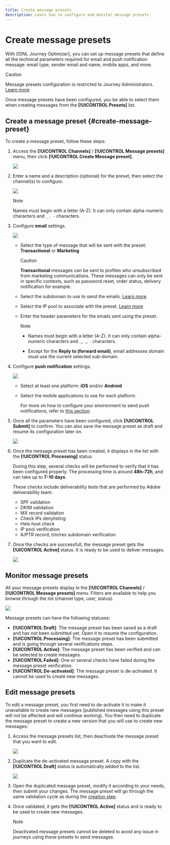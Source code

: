 ```yaml
---
title: Create message presets
description: Learn how to configure and monitor message presets
---
```


# Create message presets

With [!DNL Journey Optimizer], you can set up message presets that define all the technical parameters required for email and push notification message: email type, sender email and name, mobile apps, and more.

>[!CAUTION]
>
> Message presets configuration is restricted to Journey Administrators. [Learn more](../administration/ootb-product-profiles.md#journey-administrator)
>

Once message presets have been configured, you be able to select them when creating messages from the **[!UICONTROL Presets]** list.

## Create a message preset {#create-message-preset}

To create a message preset, follow these steps:

1. Access the **[!UICONTROL Channels]** / **[!UICONTROL Message presets]** menu, then click **[!UICONTROL Create Message preset]**.

    ![](../assets/preset-create.png)

1. Enter a name and a description (optional) for the preset, then select the channel(s) to configure.

    ![](../assets/preset-general.png)


    >[!NOTE]
    >
    > Names must begin with a letter (A-Z). It can only contain alpha-numeric characters and  `_` `.` `-` characters. 

1. Configure **email** settings.

    ![](../assets/preset-email.png)

    * Select the type of message that will be sent with the preset: **Transactional** or **Marketing**

        >[!CAUTION]
        >
        > **Transactional** messages can be sent to profiles who unsubscribed from marketing communications. These messages can only be sent in specific contexts, such as password reset, order status, delivery notification for example.
        >
    
    * Select the subdomain to use to send the emails. [Learn more](about-subdomain-delegation.md)
    * Select the IP pool to associate with the preset. [Learn more](ip-pools.md)
    * Enter the header parameters for the emails sent using the preset. 

        >[!NOTE]
        >
        > * Names must begin with a letter (A-Z). It can only contain alpha-numeric characters and  `_`, `.`, `-` characters. 
        > 
        > * Except for the **Reply to (forward email)**, email addresses domain must use the current selected sub-domain.


1. Configure **push notification** settings.

     ![](../assets/preset-push.png)
   
    * Select at least one platform: **iOS** and/or **Android**
    
    * Select the mobile applications to use for each platform. 
        
        For more on how to configure your environment to send push notifications, refer to [this section](../push-configuration.md).

1. Once all the parameters have been configured, click **[!UICONTROL Submit]** to confirm. You can also save the message preset as draft and resume its configuration later on.

    ![](../assets/preset-submit.png)

1. Once the message preset has been created, it displays in the list with the **[!UICONTROL Processing]** status.

    During this step, several checks will be performed to verify that it has been configured properly. The processing time is around **48h-72h**, and can take up to **7-10 days**.

    These checks include deliverability tests that are performed by Adobe deliverability team:

    * SPF validation
    * DKIM validation
    * MX record validation
    * Check IPs denylisting
    * Helo host check
    * IP pool verification
    * A/PTR record, t/m/res subdomain verification

1. Once the checks are successfull, the message preset gets the **[!UICONTROL Active]** status. It is ready to be used to deliver messages.

    <!-- later on, users will be notified in Pulse -->

    ![](../assets/preset-active.png)

## Monitor message presets

All your message presets display in the **[!UICONTROL Channels]** / **[!UICONTROL Message presets]** menu. Filters are available to help you browse through the list (channel type, user, status).

![](../assets/preset-filters.png)

Message presets can have the following statuses:

* **[!UICONTROL Draft]**: The message preset has been saved as a draft and has not been submitted yet. Open it to resume the configuration.
* **[!UICONTROL Processing]**: The message preset has been submitted and is going through several verifications steps.
* **[!UICONTROL Active]**: The message preset has been verified and can be selected to create messages.
* **[!UICONTROL Failed]**: One or several checks have failed during the message preset verification.
* **[!UICONTROL De-activated]**: The message preset is de-activated. It cannot be used to create new messages.

## Edit message presets

To edit a message preset, you first need to de-activate it to make it unavailable to create new messages (published messages using this preset will not be affected and will continue working). You then need to duplicate the message preset to create a new version that you will use to create new messages:

1. Access the message presets list, then deactivate the message preset that you want to edit.

    ![](../assets/preset-deactivate.png)

1. Duplicate the de-activated message preset. A copy with the **[!UICONTROL Draft]** status is automatically added to the list.

    ![](../assets/preset-duplicated.png)

1. Open the duplicated message preset, modify it according to your needs, then submit your changes. The message preset will go through the same validation cycle as during the [creation step](#create-message-preset).

1. Once validated, it gets the **[!UICONTROL Active]** status and is ready to be used to create new messages.

    >[!NOTE]
    >
    >Deactivated message presets cannot be deleted to avoid any issue in journeys using these presets to send messages.

